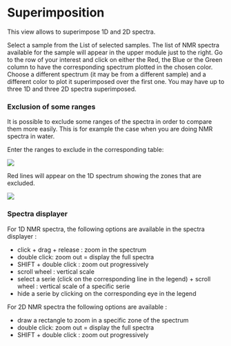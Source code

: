 # Superimposition



This view allows to superimpose 1D and 2D spectra.

Select a sample from the List of selected samples. The list of NMR spectra available for the sample will appear in the upper module just to the right. Go to the row of your interest and click on either the Red, the Blue or the Green column to have the corresponding spectrum plotted in the chosen color. Choose a different spectrum \(it may be from a different sample\) and a different color to plot it superimposed over the first one. You may have up to three 1D and three 2D spectra superimposed.

### Exclusion of some ranges

It is possible to exclude some ranges of the spectra in order to compare them more easily. This is for example the case when you are doing NMR spectra in water.

Enter the ranges to exclude in the corresponding table:

![](https://lh5.googleusercontent.com/gqxT5xWtVZ-WqkA6L-o9W2ybfPFZwEg5aig0vdswbWXUBYg5OKTkZgYFh7LVXyVB9F3I4c_uyhYgPcuj7zJn1cKlRw9z-XP4wGPMDOYg_9T4ctIE4M7_KPDI-AloQ2WI1DmlDbhD)

Red lines will appear on the 1D spectrum showing the zones that are excluded.

![](https://lh6.googleusercontent.com/6K0A21h-TwulWEcd0q5-Y7k-oAQCC2oU6gKYshz1soAOj2pwwMVxfOU8RkaO8p2T10gElP6AGp7in5Nd4HbG_LrEJP-TqWfC73g4qTHUViySnZQE35P9VubEEdUFNt5804CAIBt-)

### Spectra displayer

For 1D NMR spectra, the following options are available in the spectra displayer :

* click + drag + release : zoom in the spectrum
* double click: zoom out = display the full spectra
* SHIFT + double click : zoom out progressively
* scroll wheel : vertical scale
* select a serie \(click on the corresponding line in the legend\) + scroll wheel : vertical scale of a specific serie
* hide a serie by clicking on the corresponding eye in the legend

For 2D NMR spectra the following options are available :

* draw a rectangle to zoom in a specific zone of the spectrum
* double click: zoom out = display the full spectra
* SHIFT + double click : zoom out progressively


